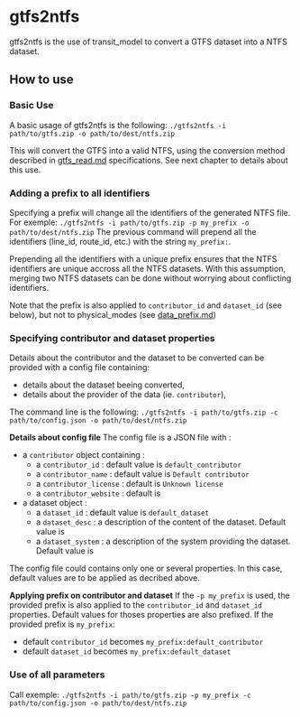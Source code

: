 # gtfs2ntfs
gtfs2ntfs is the use of transit_model to convert a GTFS dataset into a NTFS dataset.

## How to use
### Basic Use
A basic usage of gtfs2ntfs is the following:
`./gtfs2ntfs -i path/to/gtfs.zip -o path/to/dest/ntfs.zip`

This will convert the GTFS into a valid NTFS, using the conversion method described in [gtfs_read.md](./gtfs_read.md) specifications. See next chapter to details about this use.

### Adding a prefix to all identifiers
Specifying a prefix will change all the identifiers of the generated NTFS file.
For exemple: `./gtfs2ntfs -i path/to/gtfs.zip -p my_prefix -o path/to/dest/ntfs.zip`
The previous command will prepend all the identifiers (line_id, route_id, etc.) with the string `my_prefix:`.

Prepending all the identifiers with a unique prefix ensures that the NTFS identifiers are unique accross all the NTFS datasets. With this assumption, merging two NTFS datasets can be done without worrying about conflicting identifiers.

Note that the prefix is also applied to `contributor_id` and `dataset_id` (see below), but not to physical_modes (see [data_prefix.md](./data_prefix.md))

### Specifying contributor and dataset properties
Details about the contributor and the dataset to be converted can be provided with a config file containing:
* details about the dataset beeing converted,
* details about the provider of the data (ie. `contributor`),

The command line is the following:
`./gtfs2ntfs -i path/to/gtfs.zip -c path/to/config.json -o path/to/dest/ntfs.zip`

**Details about config file**
The config file is a JSON file with :
* a `contributor` object containing :
  * a `contributor_id` : default value is `default_contributor`
  * a `contributor_name` : default value is `Default contributor`
  * a `contributor_license` : default is `Unknown license`
  * a `contributor_website` : default is <not provided>
* a dataset object :
  * a `dataset_id` : default value is `default_dataset`
  * a `dataset_desc` : a description of the content of the dataset. Default value is <not provided>
  * a `dataset_system` : a description of the system providing the dataset. Default value is <not provided>

The config file could contains only one or several properties. In this case, default values are to be applied as decribed above.

**Applying prefix on contributor and dataset**
If the `-p my_prefix` is used, the provided prefix is also applied to the `contributor_id` and `dataset_id` properties. Default values for thoses properties are also prefixed. If the provided prefix is `my_prefix`:
* default `contributor_id` becomes `my_prefix:default_contributor`
* default `dataset_id` becomes `my_prefix:default_dataset`


### Use of all parameters
Call exemple:  `./gtfs2ntfs -i path/to/gtfs.zip -p my_prefix -c path/to/config.json -o path/to/dest/ntfs.zip`
